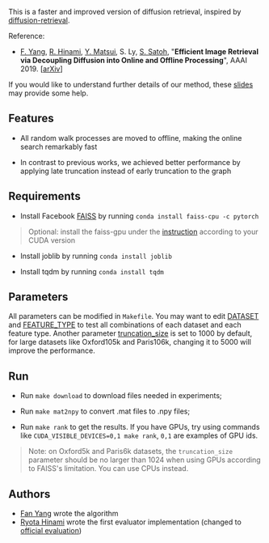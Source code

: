 This is a faster and improved version of diffusion retrieval, inspired by [diffusion-retrieval](https://github.com/ahmetius/diffusion-retrieval).

Reference:
- [F. Yang](https://fyang.me/about), [R. Hinami](http://www.satoh-lab.nii.ac.jp/member/hinami/), [Y. Matsui](http://yusukematsui.me), S. Ly, [S. Satoh](http://research.nii.ac.jp/~satoh/index.html), "**Efficient Image Retrieval via Decoupling Diffusion into Online and Offline Processing**", AAAI 2019. \[[arXiv](https://arxiv.org/abs/1811.10907)\]

If you would like to understand further details of our method, these [slides](https://github.com/fyang93/diffusion/blob/master/slides.pdf) may provide some help.

## Features

- All random walk processes are moved to offline, making the online search remarkably fast

- In contrast to previous works, we achieved better performance by applying late truncation instead of early truncation to the graph

## Requirements

- Install Facebook [FAISS](https://github.com/facebookresearch/faiss) by running `conda install faiss-cpu -c pytorch`
> Optional: install the faiss-gpu under the [instruction](https://github.com/facebookresearch/faiss/blob/master/INSTALL.md) according to your CUDA version

- Install joblib by running `conda install joblib`

- Install tqdm by running `conda install tqdm`

## Parameters

All parameters can be modified in `Makefile`. You may want to edit [DATASET](https://github.com/fyang93/diffusion/blob/master/Makefile#L6) and [FEATURE_TYPE](https://github.com/fyang93/diffusion/blob/master/Makefile#L8) to test all combinations of each dataset and each feature type.
Another parameter [truncation_size](https://github.com/fyang93/diffusion/blob/master/Makefile#L18) is set to 1000 by default, for large datasets like Oxford105k and Paris106k, changing it to 5000 will improve the performance.

## Run

- Run `make download` to download files needed in experiments;

- Run `make mat2npy` to convert .mat files to .npy files;

- Run `make rank` to get the results. If you have GPUs, try using commands like `CUDA_VISIBLE_DEVICES=0,1 make rank`, `0,1` are examples of GPU ids.
> Note: on Oxford5k and Paris6k datasets, the `truncation_size` parameter should be no larger than 1024 when using GPUs according to FAISS's limitation. You can use CPUs instead.

## Authors

- [Fan Yang](https://fyang.me/about) wrote the algorithm
- [Ryota Hinami](http://www.satoh-lab.nii.ac.jp/member/hinami/) wrote the first evaluator implementation (changed to [official evaluation](https://github.com/filipradenovic/cnnimageretrieval-pytorch/blob/master/cirtorch/utils/evaluate.py))

